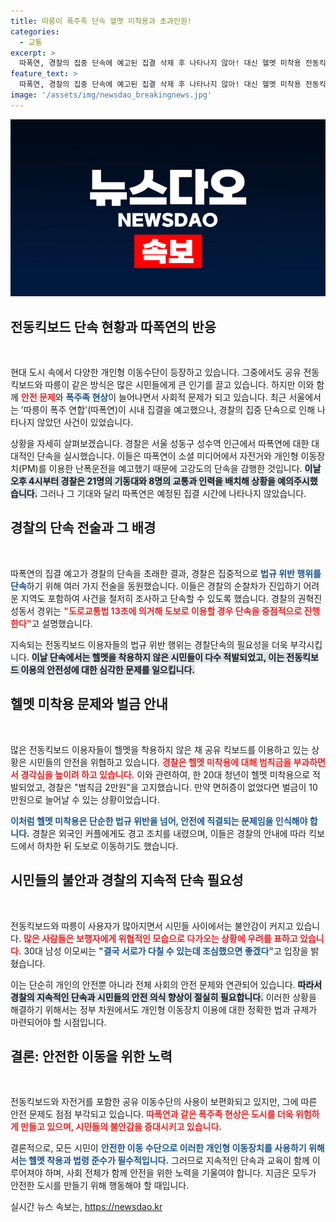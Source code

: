 ```yaml
---
title: 따릉이 폭주족 단속 헬멧 미착용과 초과인원!
categories:
  - 교통
excerpt: >
  따폭연, 경찰의 집중 단속에 예고된 집결 삭제 후 나타나지 않아! 대신 헬멧 미착용 전동킥보드 운전자들이 적발됐다. 시민들의 불안도 커지고 있다.
feature_text: >
  따폭연, 경찰의 집중 단속에 예고된 집결 삭제 후 나타나지 않아! 대신 헬멧 미착용 전동킥보드 운전자들이 적발됐다. 시민들의 불안도 커지고 있다.
image: '/assets/img/newsdao_breakingnews.jpg'
---
```


<p><img src="/assets/img/newsdao_breakingnews.jpg" alt="flaretime 속보" /></p>

<h2 data-ke-size="size26">전동킥보드 단속 현황과 따폭연의 반응</h2>

<p data-ke-size="size16">&nbsp;</p>

<p>현대 도시 속에서 다양한 개인형 이동수단이 등장하고 있습니다. 그중에서도 공유 전동킥보드와 따릉이 같은 방식은 많은 시민들에게 큰 인기를 끌고 있습니다. 하지만 이와 함께 <b><span style="color: #ee2323;">안전 문제</span></b>와 <b><span style="color: #1a5490;">폭주족 현상</span></b>이 늘어나면서 사회적 문제가 되고 있습니다. 최근 서울에서는 '따릉이 폭주 연합'(따폭연)이 시내 집결을 예고했으나, 경찰의 집중 단속으로 인해 나타나지 않았던 사건이 있었습니다.</p>

<p>상황을 자세히 살펴보겠습니다. 경찰은 서울 성동구 성수역 인근에서 따폭연에 대한 대대적인 단속을 실시했습니다. 이들은 따폭연이 소셜 미디어에서 자전거와 개인형 이동장치(PM)를 이용한 난폭운전을 예고했기 때문에 고강도의 단속을 감행한 것입니다. <b><span style="background-color: #21538527;">이날 오후 4시부터 경찰은 21명의 기동대와 8명의 교통과 인력을 배치해 상황을 예의주시했습니다.</span></b> 그러나 그 기대와 달리 따폭연은 예정된 집결 시간에 나타나지 않았습니다.</p>

<h2 data-ke-size="size26">경찰의 단속 전술과 그 배경</h2>

<p data-ke-size="size16">&nbsp;</p>

<p>따폭연의 집결 예고가 경찰의 단속을 초래한 결과, 경찰은 집중적으로 <b><span style="color: #1a5490;">법규 위반 행위를 단속</span></b>하기 위해 여러 가지 전술을 동원했습니다. 이들은 경찰의 순찰차가 진입하기 어려운 지역도 포함하여 사건을 철저히 조사하고 단속할 수 있도록 했습니다. 경찰의 권혁진 성동서 경위는 <b><span style="color: #ee2323;">"도로교통법 13조에 의거해 도보로 이용할 경우 단속을 중점적으로 진행한다"</span></b>고 설명했습니다. </p>

<p>지속되는 전동킥보드 이용자들의 법규 위반 행위는 경찰단속의 필요성을 더욱 부각시킵니다. <b><span style="background-color: #21538527;">이날 단속에서는 헬멧을 착용하지 않은 시민들이 다수 적발되었고, 이는 전동킥보드 이용의 안전성에 대한 심각한 문제를 일으킵니다.</span></b></p>

<h2 data-ke-size="size26">헬멧 미착용 문제와 벌금 안내</h2>

<p data-ke-size="size16">&nbsp;</p>

<p>많은 전동킥보드 이용자들이 헬멧을 착용하지 않은 채 공유 킥보드를 이용하고 있는 상황은 시민들의 안전을 위협하고 있습니다. <b><span style="color: #ee2323;">경찰은 헬멧 미착용에 대해 범칙금을 부과하면서 경각심을 높이려 하고 있습니다.</span></b> 이와 관련하여, 한 20대 청년이 헬멧 미착용으로 적발되었고, 경찰은 "범칙금 2만원"을 고지했습니다. 만약 면허증이 없었다면 벌금이 10만원으로 늘어날 수 있는 상황이었습니다.</p>

<p><b><span style="color: #1a5490;">이처럼 헬멧 미착용은 단순한 법규 위반을 넘어, 안전에 직결되는 문제임을 인식해야 합니다.</span></b> 경찰은 외국인 커플에게도 경고 조치를 내렸으며, 이들은 경찰의 안내에 따라 킥보드에서 하차한 뒤 도보로 이동하기도 했습니다.</p>

<h2 data-ke-size="size26">시민들의 불안과 경찰의 지속적 단속 필요성</h2>

<p data-ke-size="size16">&nbsp;</p>

<p>전동킥보드와 따릉이 사용자가 많아지면서 시민들 사이에서는 불안감이 커지고 있습니다. <b><span style="color: #ee2323;">많은 사람들은 보행자에게 위협적인 모습으로 다가오는 상황에 우려를 표하고 있습니다.</span></b> 30대 남성 이모씨는 <b><span style="color: #1a5490;">"결국 서로가 다칠 수 있는데 조심했으면 좋겠다"</span></b>고 입장을 밝혔습니다.</p>

<p>이는 단순히 개인의 안전뿐 아니라 전체 사회의 안전 문제와 연관되어 있습니다. <b><span style="background-color: #21538527;">따라서 경찰의 지속적인 단속과 시민들의 안전 의식 향상이 절실히 필요합니다.</span></b> 이러한 상황을 해결하기 위해서는 정부 차원에서도 개인형 이동장치 이용에 대한 정확한 법과 규제가 마련되어야 할 시점입니다.</p>

<h2 data-ke-size="size26">결론: 안전한 이동을 위한 노력</h2>

<p data-ke-size="size16">&nbsp;</p>

<p>전동킥보드와 자전거를 포함한 공유 이동수단의 사용이 보편화되고 있지만, 그에 따른 안전 문제도 점점 부각되고 있습니다. <b><span style="color: #ee2323;">따폭연과 같은 폭주족 현상은 도시를 더욱 위험하게 만들고 있으며, 시민들의 불안감을 증대시키고 있습니다.</span></b></p>

<p>결론적으로, 모든 시민이 <b><span style="color: #1a5490;">안전한 이동 수단으로 이러한 개인형 이동장치를 사용하기 위해서는 헬멧 착용과 법령 준수가 필수적입니다.</span></b> 그러므로 지속적인 단속과 교육이 함께 이루어져야 하며, 사회 전체가 함께 안전을 위한 노력을 기울여야 합니다. 지금은 모두가 안전한 도시를 만들기 위해 행동해야 할 때입니다.</p>
실시간 뉴스 속보는, <a href="https://newsdao.kr" rel="dofollow">https://newsdao.kr</a>



